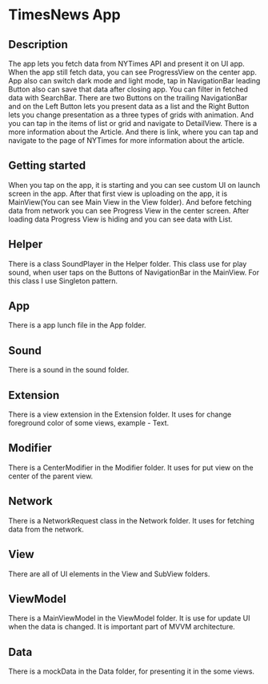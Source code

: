 # TimesNews App


## Description

The app lets you fetch data from NYTimes API and present it on UI app. 
When the app still fetch data, you can see ProgressView on the center app.
App also can switch dark mode and light mode, tap in NavigationBar leading Button also can save that data after closing app. 
You can filter in fetched data with SearchBar. 
There are two Buttons on the trailing NavigationBar and on the Left Button lets you present data as a list and the Right
Button lets you change presentation as a three types of grids with animation.
And you can tap in the items of list or grid and navigate to DetailView. 
There is a more information about the Article. And there is link, where you can tap and navigate to the page of NYTimes for more information about the article.

## Getting started
When you tap on the app, it is starting and you can see custom UI on launch screen in the app. After that first view is uploading on the app, it is MainView(You can see Main View in the View folder). 
And before fetching data from network you can see Progress View in the center screen. After loading data Progress View is hiding and you can see data with List.

## Helper
There is a class SoundPlayer in the Helper folder. This class use for play sound, when user taps on the Buttons of NavigationBar in the MainView. 
For this class I use Singleton pattern.

## App
There is a app lunch file in the App folder.

## Sound
There is a sound in the sound folder.

## Extension
There is a view extension in the Extension folder. It uses for change foreground color of some views, example - Text.

## Modifier
There is a CenterModifier in the Modifier folder. It uses for put view on the center of the parent view.

## Network
There is a NetworkRequest class in the Network folder. It uses for fetching data from the network.

## View
There are all of UI elements in the View and SubView folders.

## ViewModel
There is a MainViewModel in the ViewModel folder. It is use for update UI when the data is changed.
It is important part of MVVM architecture.

## Data
There is a mockData in the Data folder, for presenting it in the some views.
